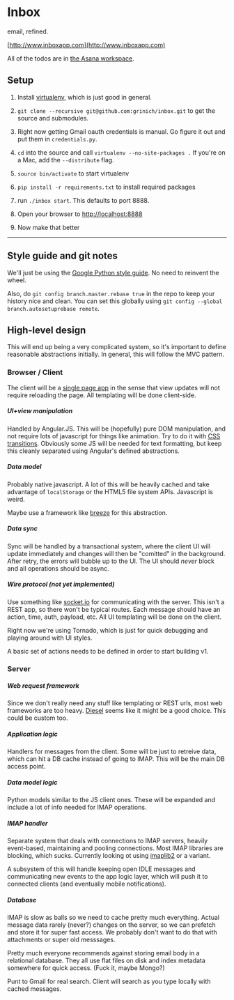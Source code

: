 # Inbox

email, refined.

[http://www.inboxapp.com](http://www.inboxapp.com)

All of the todos are in [the Asana workspace](https://app.asana.com/0/4983727800919/4983727800919).


## Setup

1. Install [virtualenv](http://www.virtualenv.org/en/latest/), which is just good in general.

2. `git clone --recursive git@github.com:grinich/inbox.git` to get the source and submodules.

3. Right now getting Gmail oauth credentials is manual. Go figure it out and put them in `credentials.py`. 

<!-- 4. `cd` into the source and call `./inbox install`. This will also start the server. You can later start it using `./inbox start`.
 -->

4. `cd` into the source and call `virtualenv --no-site-packages .`
   If you're on a Mac, add the `--distribute` flag.

5. `source bin/activate` to start virtualenv

6. `pip install -r requirements.txt` to install required packages


7. run `./inbox start`. This defaults to port 8888.

7. Open your browser to [http://localhost:8888](http://localhost:8888)
 
8. Now make that better


<hr/>

## Style guide and git notes

We'll just be using the [Google Python style guide](http://google-styleguide.googlecode.com/svn/trunk/pyguide.html). No need to reinvent the wheel.

Also, do `git config branch.master.rebase true` in the repo to keep your history nice and clean. You can set this globally using `git config --global branch.autosetuprebase remote`. 

## High-level design

This will end up being a very complicated system, so it's important to define reasonable abstractions initially. In general, this will follow the MVC pattern.

### Browser / Client

The client will be a [single page app](http://singlepageappbook.com/single-page.html) in the sense that view updates will not require reloading the page. All templating will be done client-side.

##### UI+view manipulation

Handled by Angular.JS. This will be (hopefully) pure DOM manipulation, and not require lots of javascript for things like animation. Try to do it with [CSS transitions](http://daneden.me/animate/). Obviously some JS will be needed for text formatting, but keep this cleanly separated using Angular's defined abstractions.

##### Data model

Probably native javascript. A lot of this will be heavily cached and take advantage of `localStorage` or the HTML5 file system APIs. Javascript is weird.

Maybe use a framework like [breeze](http://www.breezejs.com/documentation/introduction) for this abstraction.

##### Data sync

Sync will be handled by a transactional system, where the client UI will update immediately and changes will then be "comitted" in the background. After retry, the errors will bubble up to the UI. The UI should *never* block and all operations should be async.

##### Wire protocol (not yet implemented)

Use something like [socket.io](http://socket.io/) for communicating with the server. This isn't a REST app, so there won't be typical routes. Each message should have an action, time, auth, payload, etc. All UI templating will be done on the client.

Right now we're using Tornado, which is just for quick debugging and playing around with UI styles. 

A basic set of actions needs to be defined in order to start building v1.



### Server

##### Web request framework

Since we don't really need any stuff like templating or REST urls, most web frameworks are too heavy. [Diesel](http://diesel.io/) seems like it might be a good choice. This could be custom too.

##### Application logic

Handlers for messages from the client. Some will be just to retreive data, which can hit a DB cache instead of going to IMAP. This will be the main DB access point.

##### Data model logic

Python models similar to the JS client ones. These will be expanded and include a lot of info needed for IMAP operations.

##### IMAP handler

Separate system that deals with connections to IMAP servers, heavily event-based, maintaining and pooling connections. Most IMAP libraries are blocking, which sucks. Currently looking ot using [imaplib2](http://github.com/grinich/imaplib2) or a variant.

A subsystem of this will handle keeping open IDLE messages and communicating new events to the app logic layer, which will push it to connected clients (and eventually mobile notifications). 

##### Database

IMAP is slow as balls so we need to cache pretty much everything. Actual message data rarely (never?) changes on the server, so we can prefetch and store it for super fast access. We probably don't want to do that with attachments or super old messsages.

Pretty much everyone recommends against storing email body in a relational database. They all use flat files on disk and index metadata somewhere for quick access. (Fuck it, maybe Mongo?) 

Punt to Gmail for real search. Client will search as you type locally with cached messages.


